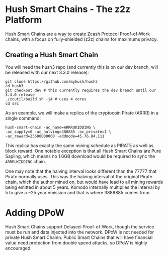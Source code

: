 # Hush Smart Chains - The z2z Platform

Hush Smart Chains are a way to create Zcash Protocol Proof-of-Work chains, with a focus on fully-shielded (z2z) chains for
maximums privacy.

## Creating a Hush Smart Chain

You will need the hush3 repo (and currently this is on our dev branch, will be released with our next 3.3.0 release):

```
git clone https://github.com/myhush/hush3
cd hush3
git checkout dev # this currently requires the dev branch until our 3.3.0 release
./zcutil/build.sh -j4 # uses 4 cores
cd src
```

As an example, we will make a replica of the cryptocoin Pirate (ARRR) in a single command:

```
hush-smart-chain -ac_name=ARRRUKIDDING \
-ac_supply=0 -ac_halving=388885 -ac_private=1 \
-ac_reward=25600000000 -addnode=45.76.84.111
```

This replica has exactly the same mining schedule as PIRATE as well as block reward. One notable exception
is that all Hush Smart Chains are Pure Sapling, which means no 1.6GB download would be required to sync
the `ARRRUKIDDING` chain.

One may note that the halving interval looks different than the 77777 that Pirate normally uses. This was
the halving interval of the original Pirate chain, which the author mined on, but would have lead to all
mining rewards being emitted in about 5 years. Komodo internally multiplies the interval by 5 to give a
~25 year emission and that is where 3888885 comes from.

# Adding DPoW

Hush Smart Chains support Delayed-Proof-of-Work, though the service must be run and data injected into the network.
DPoW is not needed for private Hush Smart Chainn. Public Smart Chains that will have financial value need protection
from double spend attacks, so DPoW is highly encouraged.
